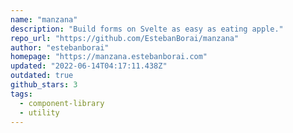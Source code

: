 ```yaml
---
name: "manzana"
description: "Build forms on Svelte as easy as eating apple."
repo_url: "https://github.com/EstebanBorai/manzana"
author: "estebanborai"
homepage: "https://manzana.estebanborai.com"
updated: "2022-06-14T04:17:11.438Z"
outdated: true
github_stars: 3
tags: 
  - component-library
  - utility
---
```

